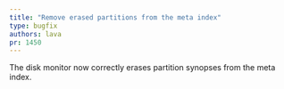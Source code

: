 ```yaml
---
title: "Remove erased partitions from the meta index"
type: bugfix
authors: lava
pr: 1450
---
```


The disk monitor now correctly erases partition synopses from the meta index.
